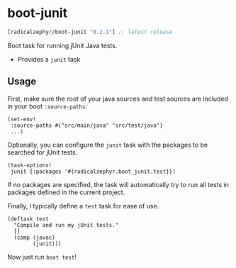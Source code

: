 # boot-junit

[](dependency)
```clojure
[radicalzephyr/boot-junit "0.2.1"] ;; latest release
```
[](/dependency)

Boot task for running jUnit Java tests.

- Provides a `junit` task

## Usage

First, make sure the root of your java sources and test sources are
included in your boot `:source-paths`:

    (set-env!
     :source-paths #{"src/main/java" "src/test/java"}
     ...)

Optionally, you can configure the `junit` task with the packages to be
searched for jUnit tests.

    (task-options!
     junit {:packages '#{radicalzephyr.boot_junit.test}})

If no packages are specified, the task will automatically try to run
all tests in packages defined in the current project.

Finally, I typically define a `test` task for ease of use.

    (deftask test
      "Compile and run my jUnit tests."
      []
      (comp (javac)
            (junit)))

Now just run `boot test`!
